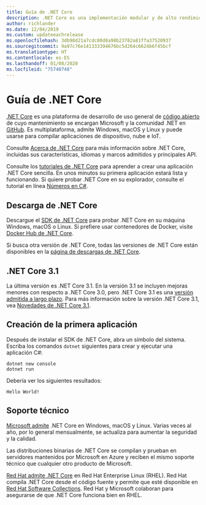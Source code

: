 ```yaml
---
title: Guía de .NET Core
description: .NET Core es una implementación modular y de alto rendimiento de .NET para crear aplicaciones Windows, Linux y macOS. Obtenga información sobre .NET Core para comenzar.
author: richlander
ms.date: 12/04/2019
ms.custom: updateeachrelease
ms.openlocfilehash: 3db98d21a7cdc80d8a98b23782a81ffa37520937
ms.sourcegitcommit: 9a97c76e141333394676bc5d264c6624b6f45bcf
ms.translationtype: HT
ms.contentlocale: es-ES
ms.lasthandoff: 01/08/2020
ms.locfileid: "75740748"
---
```

# <a name="net-core-guide"></a>Guía de .NET Core

[.NET Core](about.md) es una plataforma de desarrollo de uso general de [código abierto](https://github.com/dotnet/runtime/blob/master/LICENSE.TXT) de cuyo mantenimiento se encargan Microsoft y la comunidad .NET en [GitHub](https://github.com/dotnet/core). Es multiplataforma, admite Windows, macOS y Linux y puede usarse para compilar aplicaciones de dispositivo, nube e IoT.

Consulte [Acerca de .NET Core](about.md) para más información sobre .NET Core, incluidas sus características, idiomas y marcos admitidos y principales API.

Consulte los [tutoriales de .NET Core](tutorials/index.md) para aprender a crear una aplicación .NET Core sencilla. En unos minutos su primera aplicación estará lista y funcionando. Si quiere probar .NET Core en su explorador, consulte el tutorial en línea [Números en C#](../csharp/tutorials/intro-to-csharp/numbers-in-csharp.yml).

## <a name="download-net-core"></a>Descarga de .NET Core

Descargue el [SDK de .NET Core](https://www.microsoft.com/net/download) para probar .NET Core en su máquina Windows, macOS o Linux. Si prefiere usar contenedores de Docker, visite [Docker Hub de .NET Core](https://hub.docker.com/_/microsoft-dotnet-core/).

Si busca otra versión de .NET Core, todas las versiones de .NET Core están disponibles en la [página de descargas de .NET Core](https://dotnet.microsoft.com/download/dotnet-core).

## <a name="net-core-31"></a>.NET Core 3.1

La última versión es .NET Core 3.1. En la versión 3.1 se incluyen mejoras menores con respecto a .NET Core 3.0, pero .NET Core 3.1 es una [versión admitida a largo plazo](https://dotnet.microsoft.com/platform/support/policy/dotnet-core). Para más información sobre la versión .NET Core 3.1, vea [Novedades de .NET Core 3.1](./whats-new/dotnet-core-3-1.md).

## <a name="create-your-first-application"></a>Creación de la primera aplicación

Después de instalar el SDK de .NET Core, abra un símbolo del sistema. Escriba los comandos `dotnet` siguientes para crear y ejecutar una aplicación C#:

```dotnetcli
dotnet new console
dotnet run
```

Debería ver los siguientes resultados:

```output
Hello World!
```

## <a name="support"></a>Soporte técnico

[Microsoft admite](https://dotnet.microsoft.com/platform/support/policy) .NET Core en Windows, macOS y Linux. Varias veces al año, por lo general mensualmente, se actualiza para aumentar la seguridad y la calidad.

Las distribuciones binarias de .NET Core se compilan y prueban en servidores mantenidos por Microsoft en Azure y reciben el mismo soporte técnico que cualquier otro producto de Microsoft.

[Red Hat admite .NET Core](http://redhatloves.net/) en Red Hat Enterprise Linux (RHEL). Red Hat compila .NET Core desde el código fuente y permite que esté disponible en [Red Hat Software Collections](https://developers.redhat.com/products/softwarecollections/overview/). Red Hat y Microsoft colaboran para asegurarse de que .NET Core funciona bien en RHEL.
